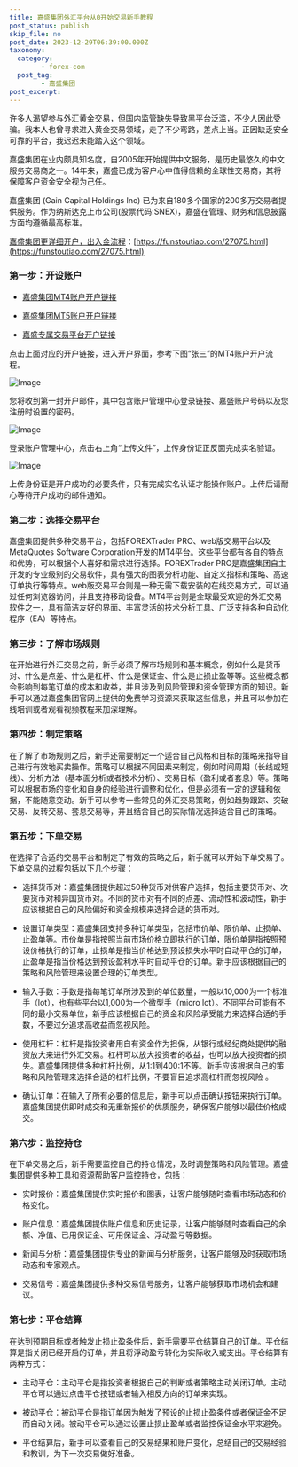 ```yaml
---
title: 嘉盛集团外汇平台从0开始交易新手教程
post_status: publish
skip_file: no
post_date: 2023-12-29T06:39:00.000Z
taxonomy:
  category:
        - forex-com
  post_tag:
        - 嘉盛集团
post_excerpt: 
---
```

许多人渴望参与外汇黄金交易，但国内监管缺失导致黑平台泛滥，不少人因此受骗。我本人也曾寻求进入黄金交易领域，走了不少弯路，差点上当。正因缺乏安全可靠的平台，我迟迟未能踏入这个领域。

嘉盛集团在业内颇具知名度，自2005年开始提供中文服务，是历史最悠久的中文服务交易商之一。14年来，嘉盛已成为客户心中值得信赖的全球性交易商，其将保障客户资金安全视为己任。

嘉盛集团 (Gain Capital Holdings Inc) 已为来自180多个国家的200多万交易者提供服务。作为纳斯达克上市公司(股票代码:SNEX)，嘉盛在管理、财务和信息披露方面均遵循最高标准。

[嘉盛集团更详细开户，出入金流程](https://funstoutiao.com/27075.html)：[https://funstoutiao.com/27075.html](https://funstoutiao.com/27075.html)

### 第一步：开设账户

* [嘉盛集团MT4账户开户链接](https://s.ssgg.net/jsmt4)

* [嘉盛集团MT5账户开户链接](https://s.ssgg.net/jsmt5)

* [嘉盛专属交易平台开户链接](https://s.ssgg.net/js)

点击上面对应的开户链接，进入开户界面，参考下图“张三”的MT4账户开户流程。

![Image](https://prod-files-secure.s3.us-west-2.amazonaws.com/39ed1227-6d7d-4570-be36-9ccd4a2c4241/7a167aea-686b-400d-af59-4e18eb607a40/640.png?X-Amz-Algorithm=AWS4-HMAC-SHA256&X-Amz-Content-Sha256=UNSIGNED-PAYLOAD&X-Amz-Credential=ASIAZI2LB466XS5J73CN%2F20250324%2Fus-west-2%2Fs3%2Faws4_request&X-Amz-Date=20250324T161309Z&X-Amz-Expires=3600&X-Amz-Security-Token=IQoJb3JpZ2luX2VjEJj%2F%2F%2F%2F%2F%2F%2F%2F%2F%2FwEaCXVzLXdlc3QtMiJGMEQCIHeCVgN3IcynsGXSY%2FWS19M0uxFdCGC07GULvAxM7f4TAiBlUF83jypdw4oqY2S%2FDTn7Twh6e8x0m82jZ%2F9uFOWs8iqIBAjx%2F%2F%2F%2F%2F%2F%2F%2F%2F%2F8BEAAaDDYzNzQyMzE4MzgwNSIMBPD5PCM4813NokLCKtwDBsNNMA8CNQfX7xKmyHqvMteI3NlX39kAYf6VJoVxtYS62id5S1P7a8%2BpBzxrGBL9W0kxEkBeCOMY6YMZEnR2Sj4qPY98zMGIs5auZs45mltrq4eIKAhVOFDpIyyX5L3z7MBpKDbc7030tDzZzwNUIMFgzjyN1o6J3aS86RoM3k5Wws1V1DWPYytBhPSmHKKJTJo5u%2FIFaeB%2B5zSJF2H%2B%2FasUjvEofd0uFOARCAja0SJaRZThHnqCuEnGef0O3jSTDZrdiZyWjlSTIHWsq31Nam7o8grd1YEVnRMFYluaQSfVezfs6m1l%2BDJo4%2FwdVRWHRPLA544zTi%2BQhX%2B%2B58kVYbnxpyi5x7%2BgeZTWshdgVWtYmN46uEs36lL4caMsglwYYPvI0uEn%2Fp2Ifz%2F%2FAjTy%2FkfEqSasQrbPMZ7abw6KeVEAaVPsKBSTtvEkZILt8gMoX3zxbD4YcqW%2BZSXWp6j%2Bkw3gMzZZI4oEyju4yP7DJSm%2FHr%2FPp28rQ3ASd9vpp6Wk1HXC1hqOfBYxJefTvGgMjoT%2BSI0g1yNJMiWI19PI2PVEAMyF2AlMPcBfrlZSaaHQj4ShONxlegH%2FY2qc0wiNvKSKfcLijaF97opl4qqtIm7O0u9xImF0LG0%2FGzEwzPyFvwY6pgHqVF%2Bv1aioHgW%2BvUtRsvHhmvBT7TscVS1%2B0hmSNL9lEXTHaKp5WpTTmMH%2BPfvgxJAQGtv4dy8Og1bmskdqDRmKewy%2FoBc7y1eoWxopKWvPRhPZb5azRgdf2g%2Byd73BqpxBuJ%2F5nthfHcqCoNL8EtwCkQ8ev0ESsDt2kfroc708rdiYy7%2F15fDdx8gWSPJjEw1uLUd1NJ5h1hEyjA3vtEdoyFdhPeGR&X-Amz-Signature=75b741fa0c4467c5b86b5e007a5714bd59c92bfa9372283277a9202bde02e68d&X-Amz-SignedHeaders=host&x-id=GetObject)

您将收到第一封开户邮件，其中包含账户管理中心登录链接、嘉盛账户号码以及您注册时设置的密码。

![Image](https://prod-files-secure.s3.us-west-2.amazonaws.com/39ed1227-6d7d-4570-be36-9ccd4a2c4241/eaa1c6b3-2877-4284-a0e1-530e222c27fb/image.png?X-Amz-Algorithm=AWS4-HMAC-SHA256&X-Amz-Content-Sha256=UNSIGNED-PAYLOAD&X-Amz-Credential=ASIAZI2LB466XS5J73CN%2F20250324%2Fus-west-2%2Fs3%2Faws4_request&X-Amz-Date=20250324T161309Z&X-Amz-Expires=3600&X-Amz-Security-Token=IQoJb3JpZ2luX2VjEJj%2F%2F%2F%2F%2F%2F%2F%2F%2F%2FwEaCXVzLXdlc3QtMiJGMEQCIHeCVgN3IcynsGXSY%2FWS19M0uxFdCGC07GULvAxM7f4TAiBlUF83jypdw4oqY2S%2FDTn7Twh6e8x0m82jZ%2F9uFOWs8iqIBAjx%2F%2F%2F%2F%2F%2F%2F%2F%2F%2F8BEAAaDDYzNzQyMzE4MzgwNSIMBPD5PCM4813NokLCKtwDBsNNMA8CNQfX7xKmyHqvMteI3NlX39kAYf6VJoVxtYS62id5S1P7a8%2BpBzxrGBL9W0kxEkBeCOMY6YMZEnR2Sj4qPY98zMGIs5auZs45mltrq4eIKAhVOFDpIyyX5L3z7MBpKDbc7030tDzZzwNUIMFgzjyN1o6J3aS86RoM3k5Wws1V1DWPYytBhPSmHKKJTJo5u%2FIFaeB%2B5zSJF2H%2B%2FasUjvEofd0uFOARCAja0SJaRZThHnqCuEnGef0O3jSTDZrdiZyWjlSTIHWsq31Nam7o8grd1YEVnRMFYluaQSfVezfs6m1l%2BDJo4%2FwdVRWHRPLA544zTi%2BQhX%2B%2B58kVYbnxpyi5x7%2BgeZTWshdgVWtYmN46uEs36lL4caMsglwYYPvI0uEn%2Fp2Ifz%2F%2FAjTy%2FkfEqSasQrbPMZ7abw6KeVEAaVPsKBSTtvEkZILt8gMoX3zxbD4YcqW%2BZSXWp6j%2Bkw3gMzZZI4oEyju4yP7DJSm%2FHr%2FPp28rQ3ASd9vpp6Wk1HXC1hqOfBYxJefTvGgMjoT%2BSI0g1yNJMiWI19PI2PVEAMyF2AlMPcBfrlZSaaHQj4ShONxlegH%2FY2qc0wiNvKSKfcLijaF97opl4qqtIm7O0u9xImF0LG0%2FGzEwzPyFvwY6pgHqVF%2Bv1aioHgW%2BvUtRsvHhmvBT7TscVS1%2B0hmSNL9lEXTHaKp5WpTTmMH%2BPfvgxJAQGtv4dy8Og1bmskdqDRmKewy%2FoBc7y1eoWxopKWvPRhPZb5azRgdf2g%2Byd73BqpxBuJ%2F5nthfHcqCoNL8EtwCkQ8ev0ESsDt2kfroc708rdiYy7%2F15fDdx8gWSPJjEw1uLUd1NJ5h1hEyjA3vtEdoyFdhPeGR&X-Amz-Signature=77a2881f85520f6461a9a47484c7ed2ec64a28e3c3a177cdc90ffd9302fbec5e&X-Amz-SignedHeaders=host&x-id=GetObject)

登录账户管理中心，点击右上角“上传文件”，上传身份证正反面完成实名验证。

![Image](https://prod-files-secure.s3.us-west-2.amazonaws.com/39ed1227-6d7d-4570-be36-9ccd4a2c4241/54090639-09fc-46b4-a135-e0289f707147/image.png?X-Amz-Algorithm=AWS4-HMAC-SHA256&X-Amz-Content-Sha256=UNSIGNED-PAYLOAD&X-Amz-Credential=ASIAZI2LB466XS5J73CN%2F20250324%2Fus-west-2%2Fs3%2Faws4_request&X-Amz-Date=20250324T161309Z&X-Amz-Expires=3600&X-Amz-Security-Token=IQoJb3JpZ2luX2VjEJj%2F%2F%2F%2F%2F%2F%2F%2F%2F%2FwEaCXVzLXdlc3QtMiJGMEQCIHeCVgN3IcynsGXSY%2FWS19M0uxFdCGC07GULvAxM7f4TAiBlUF83jypdw4oqY2S%2FDTn7Twh6e8x0m82jZ%2F9uFOWs8iqIBAjx%2F%2F%2F%2F%2F%2F%2F%2F%2F%2F8BEAAaDDYzNzQyMzE4MzgwNSIMBPD5PCM4813NokLCKtwDBsNNMA8CNQfX7xKmyHqvMteI3NlX39kAYf6VJoVxtYS62id5S1P7a8%2BpBzxrGBL9W0kxEkBeCOMY6YMZEnR2Sj4qPY98zMGIs5auZs45mltrq4eIKAhVOFDpIyyX5L3z7MBpKDbc7030tDzZzwNUIMFgzjyN1o6J3aS86RoM3k5Wws1V1DWPYytBhPSmHKKJTJo5u%2FIFaeB%2B5zSJF2H%2B%2FasUjvEofd0uFOARCAja0SJaRZThHnqCuEnGef0O3jSTDZrdiZyWjlSTIHWsq31Nam7o8grd1YEVnRMFYluaQSfVezfs6m1l%2BDJo4%2FwdVRWHRPLA544zTi%2BQhX%2B%2B58kVYbnxpyi5x7%2BgeZTWshdgVWtYmN46uEs36lL4caMsglwYYPvI0uEn%2Fp2Ifz%2F%2FAjTy%2FkfEqSasQrbPMZ7abw6KeVEAaVPsKBSTtvEkZILt8gMoX3zxbD4YcqW%2BZSXWp6j%2Bkw3gMzZZI4oEyju4yP7DJSm%2FHr%2FPp28rQ3ASd9vpp6Wk1HXC1hqOfBYxJefTvGgMjoT%2BSI0g1yNJMiWI19PI2PVEAMyF2AlMPcBfrlZSaaHQj4ShONxlegH%2FY2qc0wiNvKSKfcLijaF97opl4qqtIm7O0u9xImF0LG0%2FGzEwzPyFvwY6pgHqVF%2Bv1aioHgW%2BvUtRsvHhmvBT7TscVS1%2B0hmSNL9lEXTHaKp5WpTTmMH%2BPfvgxJAQGtv4dy8Og1bmskdqDRmKewy%2FoBc7y1eoWxopKWvPRhPZb5azRgdf2g%2Byd73BqpxBuJ%2F5nthfHcqCoNL8EtwCkQ8ev0ESsDt2kfroc708rdiYy7%2F15fDdx8gWSPJjEw1uLUd1NJ5h1hEyjA3vtEdoyFdhPeGR&X-Amz-Signature=26a9beb8ae2e6ff26ff146ab8c56fe11fdb2c0405122c4dc951895d112e9dd12&X-Amz-SignedHeaders=host&x-id=GetObject)

上传身份证是开户成功的必要条件，只有完成实名认证才能操作账户。上传后请耐心等待开户成功的邮件通知。

### 第二步：选择交易平台

嘉盛集团提供多种交易平台，包括FOREXTrader PRO、web版交易平台以及MetaQuotes Software Corporation开发的MT4平台。这些平台都有各自的特点和优势，可以根据个人喜好和需求进行选择。FOREXTrader PRO是嘉盛集团自主开发的专业级别的交易软件，具有强大的图表分析功能、自定义指标和策略、高速订单执行等特点。web版交易平台则是一种无需下载安装的在线交易方式，可以通过任何浏览器访问，并且支持移动设备。MT4平台则是全球最受欢迎的外汇交易软件之一，具有简洁友好的界面、丰富灵活的技术分析工具、广泛支持各种自动化程序（EA）等特点。

### 第三步：了解市场规则

在开始进行外汇交易之前，新手必须了解市场规则和基本概念，例如什么是货币对、什么是点差、什么是杠杆、什么是保证金、什么是止损止盈等等。这些概念都会影响到每笔订单的成本和收益，并且涉及到风险管理和资金管理方面的知识。新手可以通过嘉盛集团官网上提供的免费学习资源来获取这些信息，并且可以参加在线培训或者观看视频教程来加深理解。

### 第四步：制定策略

在了解了市场规则之后，新手还需要制定一个适合自己风格和目标的策略来指导自己进行有效地买卖操作。策略可以根据不同因素来制定，例如时间周期（长线或短线）、分析方法（基本面分析或者技术分析）、交易目标（盈利或者套息）等。策略可以根据市场的变化和自身的经验进行调整和优化，但是必须有一定的逻辑和依据，不能随意变动。新手可以参考一些常见的外汇交易策略，例如趋势跟踪、突破交易、反转交易、套息交易等，并且结合自己的实际情况选择适合自己的策略。

### 第五步：下单交易

在选择了合适的交易平台和制定了有效的策略之后，新手就可以开始下单交易了。下单交易的过程包括以下几个步骤：

* 选择货币对：嘉盛集团提供超过50种货币对供客户选择，包括主要货币对、次要货币对和异国货币对。不同的货币对有不同的点差、流动性和波动性，新手应该根据自己的风险偏好和资金规模来选择合适的货币对。

* 设置订单类型：嘉盛集团支持多种订单类型，包括市价单、限价单、止损单、止盈单等。市价单是指按照当前市场价格立即执行的订单，限价单是指按照预设价格执行的订单，止损单是指当价格达到预设损失水平时自动平仓的订单，止盈单是指当价格达到预设盈利水平时自动平仓的订单。新手应该根据自己的策略和风险管理来设置合理的订单类型。

* 输入手数：手数是指每笔订单所涉及到的单位数量，一般以10,000为一个标准手（lot），也有些平台以1,000为一个微型手（micro lot）。不同平台可能有不同的最小交易单位，新手应该根据自己的资金和风险承受能力来选择合适的手数，不要过分追求高收益而忽视风险。

* 使用杠杆：杠杆是指投资者用自有资金作为担保，从银行或经纪商处提供的融资放大来进行外汇交易。杠杆可以放大投资者的收益，也可以放大投资者的损失。嘉盛集团提供多种杠杆比例，从1:1到400:1不等。新手应该根据自己的策略和风险管理来选择合适的杠杆比例，不要盲目追求高杠杆而忽视风险 。

* 确认订单：在输入了所有必要的信息后，新手可以点击确认按钮来执行订单。嘉盛集团提供即时成交和无重新报价的优质服务，确保客户能够以最佳价格成交。

### 第六步：监控持仓

在下单交易之后，新手需要监控自己的持仓情况，及时调整策略和风险管理。嘉盛集团提供多种工具和资源帮助客户监控持仓，包括：

* 实时报价：嘉盛集团提供实时报价和图表，让客户能够随时查看市场动态和价格变化。

* 账户信息：嘉盛集团提供账户信息和历史记录，让客户能够随时查看自己的余额、净值、已用保证金、可用保证金、浮动盈亏等数据。

* 新闻与分析：嘉盛集团提供专业的新闻与分析服务，让客户能够及时获取市场动态和专家观点。

* 交易信号：嘉盛集团提供多种交易信号服务，让客户能够获取市场机会和建议。

### 第七步：平仓结算

在达到预期目标或者触发止损止盈条件后，新手需要平仓结算自己的订单。平仓结算是指关闭已经开启的订单，并且将浮动盈亏转化为实际收入或支出。平仓结算有两种方式：

* 主动平仓：主动平仓是指投资者根据自己的判断或者策略主动关闭订单。主动平仓可以通过点击平仓按钮或者输入相反方向的订单来实现。

* 被动平仓：被动平仓是指订单因为触发了预设的止损止盈条件或者保证金不足而自动关闭。被动平仓可以通过设置止损止盈单或者监控保证金水平来避免。

* 平仓结算后，新手可以查看自己的交易结果和账户变化，总结自己的交易经验和教训，为下一次交易做好准备。